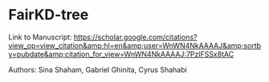 # FairKD-tree
Link to Manuscript: https://scholar.google.com/citations?view_op=view_citation&amp;hl=en&amp;user=WnWN4NkAAAAJ&amp;sortby=pubdate&amp;citation_for_view=WnWN4NkAAAAJ:7PzlFSSx8tAC



Authors: Sina Shaham, Gabriel Ghinita, Cyrus Shahabi
